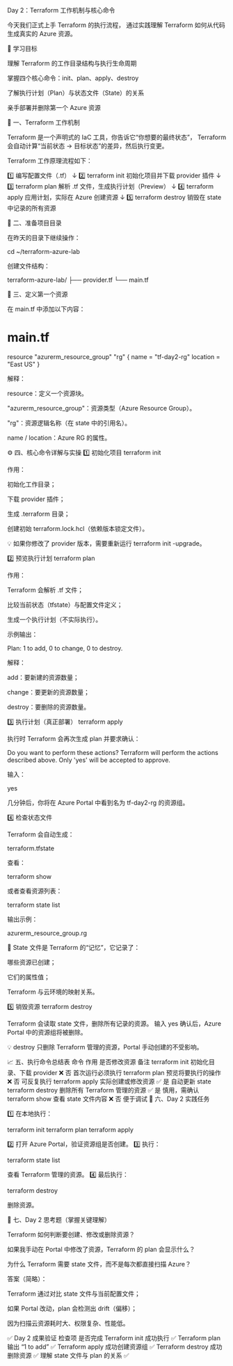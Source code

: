 Day 2：Terraform 工作机制与核心命令

今天我们正式上手 Terraform 的执行流程，
通过实践理解 Terraform 如何从代码生成真实的 Azure 资源。

🎯 学习目标

理解 Terraform 的工作目录结构与执行生命周期

掌握四个核心命令：init、plan、apply、destroy

了解执行计划（Plan）与状态文件（State）的关系

亲手部署并删除第一个 Azure 资源

📘 一、Terraform 工作机制

Terraform 是一个声明式的 IaC 工具，你告诉它“你想要的最终状态”，
Terraform 会自动计算“当前状态 → 目标状态”的差异，然后执行变更。

Terraform 工作原理流程如下：

1️⃣ 编写配置文件（.tf）
    ↓
2️⃣ terraform init
    初始化项目并下载 provider 插件
    ↓
3️⃣ terraform plan
    解析 .tf 文件，生成执行计划（Preview）
    ↓
4️⃣ terraform apply
    应用计划，实际在 Azure 创建资源
    ↓
5️⃣ terraform destroy
    销毁在 state 中记录的所有资源

📗 二、准备项目目录

在昨天的目录下继续操作：

cd ~/terraform-azure-lab


创建文件结构：

terraform-azure-lab/
├── provider.tf
└── main.tf

📙 三、定义第一个资源

在 main.tf 中添加以下内容：

# main.tf
resource "azurerm_resource_group" "rg" {
  name     = "tf-day2-rg"
  location = "East US"
}


解释：

resource：定义一个资源块。

"azurerm_resource_group"：资源类型（Azure Resource Group）。

"rg"：资源逻辑名称（在 state 中的引用名）。

name / location：Azure RG 的属性。

⚙️ 四、核心命令详解与实操
1️⃣ 初始化项目
terraform init


作用：

初始化工作目录；

下载 provider 插件；

生成 .terraform 目录；

创建初始 terraform.lock.hcl（依赖版本锁定文件）。

💡 如果你修改了 provider 版本，需要重新运行 terraform init -upgrade。

2️⃣ 预览执行计划
terraform plan


作用：

Terraform 会解析 .tf 文件；

比较当前状态（tfstate）与配置文件定义；

生成一个执行计划（不实际执行）。

示例输出：

Plan: 1 to add, 0 to change, 0 to destroy.


解释：

add：要新建的资源数量；

change：要更新的资源数量；

destroy：要删除的资源数量。

3️⃣ 执行计划（真正部署）
terraform apply


执行时 Terraform 会再次生成 plan 并要求确认：

Do you want to perform these actions?
  Terraform will perform the actions described above.
  Only 'yes' will be accepted to approve.


输入：

yes


几分钟后，你将在 Azure Portal 中看到名为 tf-day2-rg 的资源组。

4️⃣ 检查状态文件

Terraform 会自动生成：

terraform.tfstate


查看：

terraform show


或者查看资源列表：

terraform state list


输出示例：

azurerm_resource_group.rg


🧠 State 文件是 Terraform 的“记忆”，它记录了：

哪些资源已创建；

它们的属性值；

Terraform 与云环境的映射关系。

5️⃣ 销毁资源
terraform destroy


Terraform 会读取 state 文件，删除所有记录的资源。
输入 yes 确认后，Azure Portal 中的资源组将被删除。

💡 destroy 只删除 Terraform 管理的资源，Portal 手动创建的不受影响。

📈 五、执行命令总结表
命令	作用	是否修改资源	备注
terraform init	初始化目录、下载 provider	❌ 否	首次运行必须执行
terraform plan	预览将要执行的操作	❌ 否	可反复执行
terraform apply	实际创建或修改资源	✅ 是	自动更新 state
terraform destroy	删除所有 Terraform 管理的资源	✅ 是	慎用，需确认
terraform show	查看 state 文件内容	❌ 否	便于调试
🧩 六、Day 2 实践任务

1️⃣ 在本地执行：

terraform init
terraform plan
terraform apply


2️⃣ 打开 Azure Portal，验证资源组是否创建。
3️⃣ 执行：

terraform state list


查看 Terraform 管理的资源。
4️⃣ 最后执行：

terraform destroy


删除资源。

🧠 七、Day 2 思考题（掌握关键理解）

Terraform 如何判断要创建、修改或删除资源？

如果我手动在 Portal 中修改了资源，Terraform 的 plan 会显示什么？

为什么 Terraform 需要 state 文件，而不是每次都直接扫描 Azure？

答案（简略）：

Terraform 通过对比 state 文件与当前配置文件；

如果 Portal 改动，plan 会检测出 drift（偏移）；

因为扫描云资源耗时大、权限复杂、性能低。

✅ Day 2 成果验证
检查项	是否完成
Terraform init 成功执行	✅
Terraform plan 输出 “1 to add”	✅
Terraform apply 成功创建资源组	✅
Terraform destroy 成功删除资源	✅
理解 state 文件与 plan 的关系	✅
